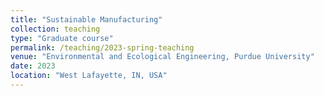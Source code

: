 ```yaml
---
title: "Sustainable Manufacturing"
collection: teaching
type: "Graduate course"
permalink: /teaching/2023-spring-teaching
venue: "Environmental and Ecological Engineering, Purdue University"
date: 2023
location: "West Lafayette, IN, USA"
---
```


[//]: # (This is a comment)

<!--- This is an HTML comment in Markdown 
Heading 1
======

Heading 2
======

Heading 3
======

-->
